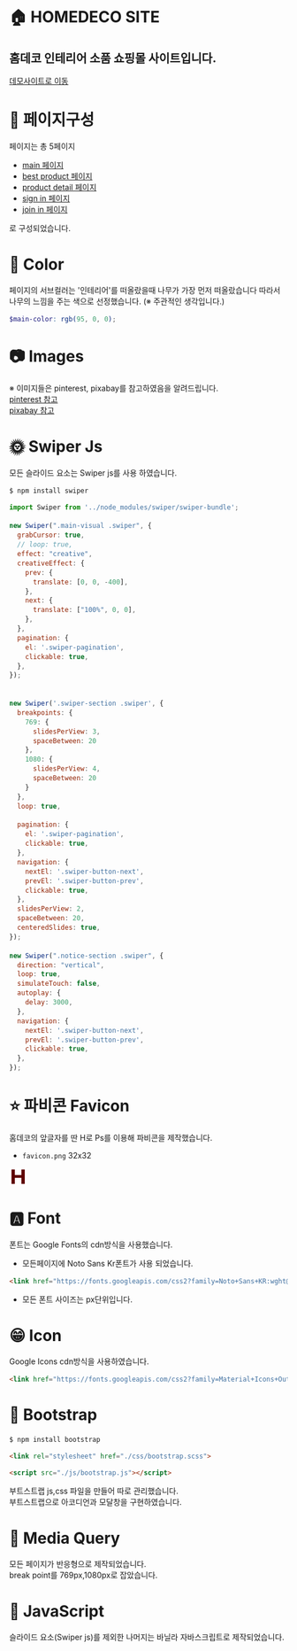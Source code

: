 # 🏠 HOMEDECO SITE
## 홈데코 인테리어 소품 쇼핑몰 사이트입니다.  
[데모사이트로 이동](https://decosite.netlify.app/index.html)
# 📃 페이지구성
페이지는 총 5페이지
- [main 페이지](https://decosite.netlify.app/index.html)
- [best product 페이지](https://decosite.netlify.app/components/product.html)
- [product detail 페이지](https://decosite.netlify.app/components/detail-product.html)
- [sign in 페이지](https://decosite.netlify.app/components/login.html)
- [join in 페이지](https://decosite.netlify.app/components/signin.html)

로 구성되었습니다.
# 🌈 Color
페이지의 서브컬러는 '인테리어'를 떠올랐을때 나무가 가장 먼저 떠올랐습니다 따라서 나무의 느낌을 주는 색으로 선정했습니다. (※ 주관적인 생각입니다.)
```scss
$main-color: rgb(95, 0, 0);
```
# 📷 Images
※ 이미지들은 pinterest, pixabay를 참고하였음을 알려드립니다.  
[pinterest 참고](https://www.pinterest.co.kr/)  
[pixabay 참고](https://pixabay.com/ko/)
# 🌞 Swiper Js
모든 슬라이드 요소는 Swiper js를 사용 하였습니다.  
```
$ npm install swiper
```

```javascript
import Swiper from '../node_modules/swiper/swiper-bundle';

new Swiper(".main-visual .swiper", {
  grabCursor: true,
  // loop: true,
  effect: "creative",
  creativeEffect: {
    prev: {
      translate: [0, 0, -400],
    },
    next: {
      translate: ["100%", 0, 0],
    },
  },
  pagination: {
    el: '.swiper-pagination',
    clickable: true,
  },
});


new Swiper('.swiper-section .swiper', {
  breakpoints: {
    769: {
      slidesPerView: 3,
      spaceBetween: 20
    },
    1080: {
      slidesPerView: 4,
      spaceBetween: 20
    }
  },
  loop: true,

  pagination: {
    el: '.swiper-pagination',
    clickable: true,
  },
  navigation: {
    nextEl: '.swiper-button-next',
    prevEl: '.swiper-button-prev',
    clickable: true,
  },
  slidesPerView: 2,
  spaceBetween: 20,
  centeredSlides: true,
});

new Swiper(".notice-section .swiper", {
  direction: "vertical",
  loop: true,
  simulateTouch: false,
  autoplay: {
    delay: 3000,
  },
  navigation: {
    nextEl: '.swiper-button-next',
    prevEl: '.swiper-button-prev',
    clickable: true,
  },
});

```
# ⭐ 파비콘 Favicon
홈데코의 앞글자를 딴 H로 Ps를 이용해 파비콘을 제작했습니다. 
- `favicon.png` 32x32  

![favicon](./favicon.png)

# 🅰 Font
폰트는 Google Fonts의 cdn방식을 사용했습니다.
- 모든페이지에 Noto Sans Kr폰트가 사용 되었습니다.  
```html
<link href="https://fonts.googleapis.com/css2?family=Noto+Sans+KR:wght@100;300;400;500;700;900&display=swap" rel="stylesheet">
```
- 모든 폰트 사이즈는 px단위입니다.
# 😁 Icon
Google Icons cdn방식을 사용하였습니다.
```html
<link href="https://fonts.googleapis.com/css2?family=Material+Icons+Outlined" rel="stylesheet">
```
# 👢 Bootstrap
```
$ npm install bootstrap
```
```html
<link rel="stylesheet" href="./css/bootstrap.scss">
```
```html
<script src="./js/bootstrap.js"></script>
```
부트스트랩 js,css 파일을 만들어 따로 관리했습니다.  
부트스트랩으로 아코디언과 모달창을 구현하였습니다.
# 🔹 Media Query
모든 페이지가 반응형으로 제작되었습니다.  
break point를 769px,1080px로 잡았습니다.
# 🍋 JavaScript
슬라이드 요소(Swiper js)를 제외한 나머지는
바닐라 자바스크립트로 제작되었습니다.
